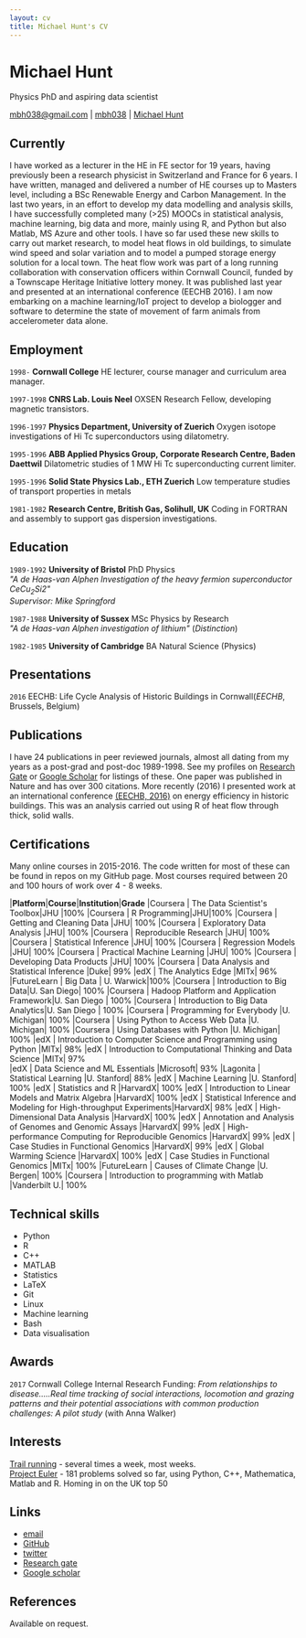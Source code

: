 ```yaml
---
layout: cv
title: Michael Hunt's CV
---
```

# Michael Hunt
Physics PhD and aspiring data scientist

<div id="webaddress">
<a href="mailto:mbh038@gmail.com">mbh038@gmail.com</a>
|
<i class="fa fa-github"></i> <a href="http://github.com/mbh038">mbh038</a>
|
<i class="fa fa-twitter"></i> <a href="http://twitter.com/Michael74030350">Michael Hunt</a>
</div>


## Currently

I have worked as a lecturer in the HE in FE sector for 19 years, having previously been a research physicist in Switzerland and France for 6 years. I have written, managed and delivered a number of HE courses up to Masters level, including a BSc Renewable Energy and Carbon Management. In the last two years, in an effort to develop my data modelling and analysis skills,  I have successfully completed many (>25) MOOCs in statistical analysis, machine learning, big data and more, mainly using R, and Python but also Matlab, MS Azure and other tools. I have so far used these new skills to carry out market research, to model heat flows in old buildings, to simulate wind speed and solar variation and to model a pumped storage energy solution for a local town.  The heat flow work was part of a long running collaboration with conservation officers within Cornwall Council, funded by a Townscape Heritage Initiative lottery money. It was published last year and presented at an international conference (EECHB 2016). I am now embarking on a machine learning/IoT project to develop a biologger and software to determine the state of movement of farm animals from accelerometer data alone.


## Employment

`1998-`
__Cornwall College__ HE lecturer, course manager and curriculum area manager.

`1997-1998`
__CNRS Lab. Louis Neel__ OXSEN Research Fellow, developing magnetic transistors.

`1996-1997`
__Physics Department, University of Zuerich__ Oxygen isotope investigations of Hi Tc superconductors using dilatometry.

`1995-1996`
__ABB Applied Physics Group, Corporate Research Centre, Baden Daettwil__ Dilatometric studies of 1 MW Hi Tc superconducting current limiter.

`1995-1996`
__Solid State Physics Lab., ETH Zuerich__ Low temperature studies of transport properties in metals

`1981-1982`
__Research Centre, British Gas, Solihull, UK__ Coding in FORTRAN and assembly to support gas dispersion investigations.



## Education

`1989-1992`
__University of Bristol__ PhD Physics  
_"A de Haas-van Alphen Investigation of the heavy fermion superconductor CeCu<sub>2</sub>Si2"_  
_Supervisor: Mike Springford_

`1987-1988`
__University of Sussex__ MSc Physics by Research  
_"A de Haas-van Alphen investigation of lithium"_ (_Distinction_)

`1982-1985`
__University of Cambridge__ BA Natural Science (Physics)

## Presentations

`2016`
EECHB: Life Cycle Analysis of Historic Buildings in Cornwall(_EECHB_, Brussels, Belgium)

## Publications

I have 24 publications in peer reviewed journals, almost all dating from my years as a post-grad and post-doc 1989-1998. See my profiles on [Research Gate](https://www.researchgate.net/profile/Michael_Hunt3) or [Google Scholar](https://scholar.google.co.uk/citations?hl=en&user=CzkAKxMAAAAJ&view_op=list_works&gmla=AJsN-F5qsrBMkWZIAPb3GNpMTwxYMYZ9GItK2ADl3b7F_q59sYpGJfrmvCB5EVf3lx3pYzmzzfo9jIOc1cQ2u0X57oVi4vMyBw) for listings of these. One paper was published in Nature and has over 300 citations. More recently (2016) I presented work at an international conference [(EECHB, 2016)](http://www.eechb.eu) on energy efficiency in historic buildings.  This was an analysis carried out using R of heat flow through thick, solid walls.
<!-- ### Journals -->


## Certifications  

Many online courses in 2015-2016.  The code written for most of these can be found in repos on my GitHub page. Most courses required between 20 and 100 hours of work over 4 - 8 weeks.  


|__Platform__|__Course__|__Institution__|__Grade__
|Coursera | The Data Scientist's Toolbox|JHU        |100%
|Coursera | R Programming|JHU|100%
|Coursera | Getting and Cleaning Data |JHU| 100%
|Coursera | Exploratory Data Analysis |JHU| 100%
|Coursera | Reproducible Research |JHU| 100%
|Coursera | Statistical Inference |JHU| 100%
|Coursera | Regression Models |JHU| 100%
|Coursera | Practical Machine Learning |JHU| 100%
|Coursera | Developing Data Products |JHU| 100%
|Coursera | Data Analysis and Statistical Inference |Duke| 99%
|edX | The Analytics Edge |MITx| 96%
|FutureLearn | Big Data | U. Warwick|100%
|Coursera | Introduction to Big Data|U. San Diego| 100%
|Coursera | Hadoop Platform and Application Framework|U. San Diego | 100%
|Coursera | Introduction to Big Data Analytics|U. San Diego | 100%
|Coursera | Programming for Everybody |U. Michigan| 100%
|Coursera | Using Python to Access Web Data |U. Michigan| 100%
|Coursera | Using Databases with Python |U. Michigan| 100%
|edX | Introduction to Computer Science and Programming using Python     |MITx| 98%
|edX | Introduction to Computational Thinking and Data Science |MITx| 97%  
|edX | Data Science and ML Essentials |Microsoft| 93%
|Lagonita | Statistical Learning        |U. Stanford| 88%
|edX | Machine Learning |U. Stanford| 100%
|edX | Statistics and R |HarvardX| 100%
|edX | Introduction to Linear Models and Matrix Algebra |HarvardX| 100%
|edX | Statistical Inference and Modeling for High-throughput Experiments|HarvardX| 98%
|edX | High-Dimensional Data Analysis |HarvardX| 100%
|edX | Annotation and Analysis of Genomes and Genomic Assays |HarvardX| 99%
|edX | High-performance Computing for Reproducible Genomics |HarvardX| 99%
|edX | Case Studies in Functional Genomics |HarvardX| 99%
|edX | Global Warming Science |HarvardX| 100%
|edX | Case Studies in Functional Genomics |MITx| 100%
|FutureLearn | Causes of Climate Change |U. Bergen| 100%
|Coursera | Introduction to programming with Matlab |Vanderbilt U.| 100%

## Technical skills

* Python
* R
* C++
* MATLAB
* Statistics
* LaTeX
* Git
* Linux
* Machine learning
* Bash
* Data visualisation

## Awards

`2017`
Cornwall College Internal Research Funding: _From relationships to disease.....Real time tracking of social interactions, locomotion and grazing patterns and their potential associations with common production challenges: A pilot study_ (with Anna Walker)

## Interests
[Trail running](https://www.strava.com/athletes/2833710) - several times a week, most weeks.  
[Project Euler](https://projecteuler.net/progress) - 181 problems solved so far, using Python, C++, Mathematica, Matlab and R. Homing in on the UK top 50

## Links

* <i class="fa fa-envelope"></i> <a href="mailto:mbh038@gmail.com">email</a><br />
* <i class="fa fa-github"></i> <a href="http://github.com/mbh038">GitHub</a><br />
* <i class="fa fa-twitter"></i> <a href="https://twitter.com/Michael74030350?lang=en-gb">twitter</a><br />
* <i class="fa fa-research-gate"></i> <a href="https://www.researchgate.net/profile/Michael_Hunt3">Research gate</a><br />
* <i class="fa fa-google"></i> <a href="https://scholar.google.co.uk/citations?user=CzkAKxMAAAAJ&hl=en">Google scholar</a>

## References

Available on request.

<!-- ### Footer

Last updated: May 2013 -->
